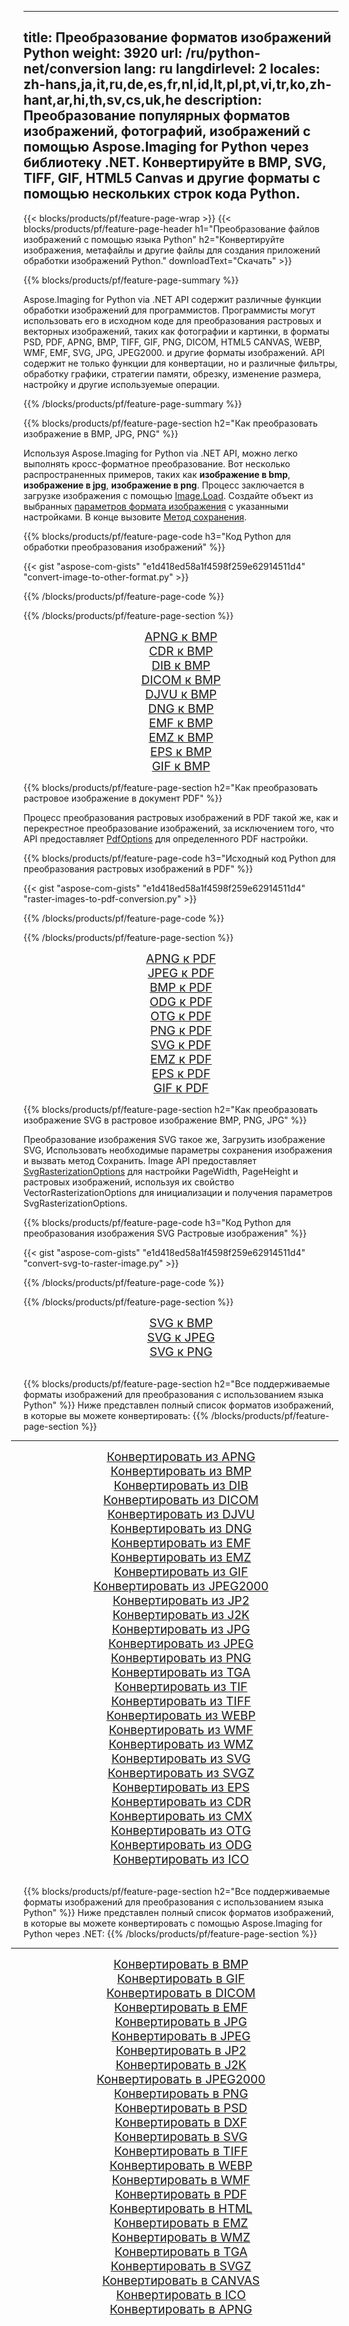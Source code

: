 ﻿
---
title: Преобразование форматов изображений Python 
weight: 3920
url: /ru/python-net/conversion 
lang: ru
langdirlevel: 2
locales: zh-hans,ja,it,ru,de,es,fr,nl,id,lt,pl,pt,vi,tr,ko,zh-hant,ar,hi,th,sv,cs,uk,he
description: Преобразование популярных форматов изображений, фотографий, изображений с помощью Aspose.Imaging for Python через библиотеку .NET. Конвертируйте в BMP, SVG, TIFF, GIF, HTML5 Canvas и другие форматы с помощью нескольких строк кода Python.
---

{{< blocks/products/pf/feature-page-wrap >}}
{{< blocks/products/pf/feature-page-header h1="Преобразование файлов изображений с помощью языка Python" h2="Конвертируйте изображения, метафайлы и другие файлы для создания приложений обработки изображений Python." downloadText="Скачать" >}}

{{% blocks/products/pf/feature-page-summary %}}

Aspose.Imaging for Python via .NET API содержит различные функции обработки изображений для программистов. Программисты могут использовать его в исходном коде для преобразования растровых и векторных изображений, таких как фотографии и картинки, в форматы PSD, PDF, APNG, BMP, TIFF, GIF, PNG, DICOM, HTML5 CANVAS, WEBP, WMF, EMF, SVG, JPG, JPEG2000. и другие форматы изображений. API содержит не только функции для конвертации, но и различные фильтры, обработку графики, стратегии памяти, обрезку, изменение размера, настройку и другие используемые операции.

{{% /blocks/products/pf/feature-page-summary  %}}

{{% blocks/products/pf/feature-page-section  h2="Как преобразовать изображение в BMP, JPG, PNG" %}}

Используя Aspose.Imaging for Python via .NET API, можно легко выполнять кросс-форматное преобразование. Вот несколько распространенных примеров, таких как **изображение в bmp**, **изображение в jpg**, **изображение в png**. Процесс заключается в загрузке изображения с помощью [Image.Load](https://apireference.aspose.com/imaging/net/aspose.imaging/image/methods/load). Создайте объект из выбранных [параметров формата изображения](https://apireference.aspose.com/imaging/net/aspose.imaging.imageoptions) с указанными настройками. В конце вызовите [Метод сохранения](https://apireference.aspose.com/imaging/net/aspose.imaging.image/save/methods/4).

{{% blocks/products/pf/feature-page-code h3="Код Python для обработки преобразования изображений" %}}

{{< gist "aspose-com-gists" "e1d418ed58a1f4598f259e62914511d4" "convert-image-to-other-format.py" >}}

{{% /blocks/products/pf/feature-page-code  %}}

{{% /blocks/products/pf/feature-page-section %}}

<div class="container-fluid productfamilypage bg-gray">
    <div class="convertypes bg-gray agp-content section">
        <div class="container">
		<div class="row other-converters" style="gap: 10px;font-size: 19px;text-align:center;">
		   <div class="col-md-2 other-converter remove-lp remove-rp">
		      <a href="/imaging/ru/python-net/conversion/apng-to-bmp/" style="padding:15px;">APNG к BMP</a>
		   </div>
		   <div class="col-md-2 other-converter remove-lp remove-rp">
		      <a href="/imaging/ru/python-net/conversion/cdr-to-bmp/" style="padding:15px;">CDR к BMP</a>
		   </div>
		   <div class="col-md-2 other-converter remove-lp remove-rp">
		      <a href="/imaging/ru/python-net/conversion/dib-to-bmp/" style="padding:15px;">DIB к BMP</a>
		   </div>
		   <div class="col-md-2 other-converter remove-lp remove-rp">
		      <a href="/imaging/ru/python-net/conversion/dicom-to-bmp/" style="padding:15px;">DICOM к BMP</a>
		   </div>
 		   <div class="col-md-2 other-converter remove-lp remove-rp">
		      <a href="/imaging/ru/python-net/conversion/djvu-to-bmp/" style="padding:15px;">DJVU к BMP</a>
		   </div>
		   <div class="col-md-2 other-converter remove-lp remove-rp">
		      <a href="/imaging/ru/python-net/conversion/dng-to-bmp/" style="padding:15px;">DNG к BMP</a>
		   </div>
		   <div class="col-md-2 other-converter remove-lp remove-rp">
		      <a href="/imaging/ru/python-net/conversion/emf-to-bmp/" style="padding:15px;">EMF к BMP</a>
		   </div>
		   <div class="col-md-2 other-converter remove-lp remove-rp">
		      <a href="/imaging/ru/python-net/conversion/emz-to-bmp/" style="padding:15px;">EMZ к BMP</a>
		   </div>
		   <div class="col-md-2 other-converter remove-lp remove-rp">
		      <a href="/imaging/ru/python-net/conversion/eps-to-bmp/" style="padding:15px;">EPS к BMP</a>
		   </div>
		   <div class="col-md-2 other-converter remove-lp remove-rp">
		      <a href="/imaging/ru/python-net/conversion/gif-to-bmp/" style="padding:15px;">GIF к BMP</a>
		   </div>
		</div>
	</div>
    </div>
</div>

{{% blocks/products/pf/feature-page-section  h2="Как преобразовать растровое изображение в документ PDF" %}}

Процесс преобразования растровых изображений в PDF такой же, как и перекрестное преобразование изображений, за исключением того, что API предоставляет [PdfOptions](https://apireference.aspose.com/imaging/net/aspose.imaging.imageoptions/pdfoptions) для определенного PDF настройки.

{{% blocks/products/pf/feature-page-code h3="Исходный код Python для преобразования растровых изображений в PDF" %}}

{{< gist "aspose-com-gists" "e1d418ed58a1f4598f259e62914511d4" "raster-images-to-pdf-conversion.py" >}}

{{% /blocks/products/pf/feature-page-code  %}}

{{% /blocks/products/pf/feature-page-section %}}

<div class="container-fluid productfamilypage bg-gray">
    <div class="convertypes bg-gray agp-content section">
        <div class="container">
		<div class="row other-converters" style="gap: 10px;font-size: 19px;text-align:center;">
		   <div class="col-md-2 other-converter remove-lp remove-rp">
		      <a href="/imaging/ru/python-net/conversion/apng-to-PDF/" style="padding:15px;">APNG к PDF</a>
		   </div>
		   <div class="col-md-2 other-converter remove-lp remove-rp">
		      <a href="/imaging/ru/python-net/conversion/jpeg-to-PDF/" style="padding:15px;">JPEG к PDF</a>
		   </div>
		   <div class="col-md-2 other-converter remove-lp remove-rp">
		      <a href="/imaging/ru/python-net/conversion/bmp-to-PDF/" style="padding:15px;">BMP к PDF</a>
		   </div>
		   <div class="col-md-2 other-converter remove-lp remove-rp">
		      <a href="/imaging/ru/python-net/conversion/odg-to-PDF/" style="padding:15px;">ODG к PDF</a>
		   </div>
 		   <div class="col-md-2 other-converter remove-lp remove-rp">
		      <a href="/imaging/ru/python-net/conversion/otg-to-PDF/" style="padding:15px;">OTG к PDF</a>
		   </div>
		   <div class="col-md-2 other-converter remove-lp remove-rp">
		      <a href="/imaging/ru/python-net/conversion/png-to-PDF/" style="padding:15px;">PNG к PDF</a>
		   </div>
		   <div class="col-md-2 other-converter remove-lp remove-rp">
		      <a href="/imaging/ru/python-net/conversion/svg-to-PDF/" style="padding:15px;">SVG к PDF</a>
		   </div>
		   <div class="col-md-2 other-converter remove-lp remove-rp">
		      <a href="/imaging/ru/python-net/conversion/emz-to-PDF/" style="padding:15px;">EMZ к PDF</a>
		   </div>
		   <div class="col-md-2 other-converter remove-lp remove-rp">
		      <a href="/imaging/ru/python-net/conversion/eps-to-PDF/" style="padding:15px;">EPS к PDF</a>
		   </div>
		   <div class="col-md-2 other-converter remove-lp remove-rp">
		      <a href="/imaging/ru/python-net/conversion/gif-to-PDF/" style="padding:15px;">GIF к PDF</a>
		   </div>
		</div>
	</div>
    </div>
</div>

{{% blocks/products/pf/feature-page-section  h2="Как преобразовать изображение SVG в растровое изображение BMP, PNG, JPG" %}}

Преобразование изображения SVG такое же, Загрузить изображение SVG, Использовать необходимые параметры сохранения изображения и вызвать метод Сохранить. Image API предоставляет [SvgRasterizationOptions](https://apireference.aspose.com/imaging/net/aspose.imaging.imageoptions/svgrasterizationoptions) для настройки PageWidth, PageHeight и растровых изображений, используя их свойство VectorRasterizationOptions для инициализации и получения параметров SvgRasterizationOptions. 

{{% blocks/products/pf/feature-page-code h3="Код Python для преобразования изображения SVG Растровые изображения" %}}

{{< gist "aspose-com-gists" "e1d418ed58a1f4598f259e62914511d4" "convert-svg-to-raster-image.py" >}}

{{% /blocks/products/pf/feature-page-code  %}}

{{% /blocks/products/pf/feature-page-section %}}

<div class="container-fluid productfamilypage bg-gray">
    <div class="convertypes bg-gray agp-content section">
        <div class="container">
		<div class="row other-converters" style="gap: 10px;font-size: 19px;text-align:center;">
		   <div class="col-md-2 other-converter remove-lp remove-rp">
		      <a href="/imaging/ru/python-net/conversion/SVG-to-bmp/" style="padding:15px;">SVG к BMP</a>
		   </div>
		   <div class="col-md-2 other-converter remove-lp remove-rp">
		      <a href="/imaging/ru/python-net/conversion/SVG-to-jpeg/" style="padding:15px;">SVG к JPEG</a>
		   </div>
		   <div class="col-md-2 other-converter remove-lp remove-rp">
		      <a href="/imaging/ru/python-net/conversion/SVG-to-png/" style="padding:15px;">SVG к PNG</a>
		   </div>		   
		</div>
	</div>
    </div>
</div>
<br/>

{{% blocks/products/pf/feature-page-section  h2="Все поддерживаемые форматы изображений для преобразования с использованием языка Python" %}}
Ниже представлен полный список форматов изображений, в которые вы можете конвертировать:
{{% /blocks/products/pf/feature-page-section %}}
<div class="container-fluid productfamilypage bg-gray">
    <div class="convertypes bg-gray agp-content section">
        <div class="container">
                <hr style="margin-left:-20px;"/>
		<div class="row other-converters" style="gap: 10px;font-size: 19px;text-align:center;">
		    <div class='col-md-2 other-converter remove-lp remove-rp'><a href="/imaging/ru/python-net/conversion/from/apng" style="padding:15px;">Конвертировать из APNG</a></div>
<div class='col-md-2 other-converter remove-lp remove-rp'><a href="/imaging/ru/python-net/conversion/from/bmp" style="padding:15px;">Конвертировать из BMP</a></div>
<div class='col-md-2 other-converter remove-lp remove-rp'><a href="/imaging/ru/python-net/conversion/from/dib" style="padding:15px;">Конвертировать из DIB</a></div>
<div class='col-md-2 other-converter remove-lp remove-rp'><a href="/imaging/ru/python-net/conversion/from/dicom" style="padding:15px;">Конвертировать из DICOM</a></div>
<div class='col-md-2 other-converter remove-lp remove-rp'><a href="/imaging/ru/python-net/conversion/from/djvu" style="padding:15px;">Конвертировать из DJVU</a></div>
<div class='col-md-2 other-converter remove-lp remove-rp'><a href="/imaging/ru/python-net/conversion/from/dng" style="padding:15px;">Конвертировать из DNG</a></div>
<div class='col-md-2 other-converter remove-lp remove-rp'><a href="/imaging/ru/python-net/conversion/from/emf" style="padding:15px;">Конвертировать из EMF</a></div>
<div class='col-md-2 other-converter remove-lp remove-rp'><a href="/imaging/ru/python-net/conversion/from/emz" style="padding:15px;">Конвертировать из EMZ</a></div>
<div class='col-md-2 other-converter remove-lp remove-rp'><a href="/imaging/ru/python-net/conversion/from/gif" style="padding:15px;">Конвертировать из GIF</a></div>
<div class='col-md-2 other-converter remove-lp remove-rp'><a href="/imaging/ru/python-net/conversion/from/jpeg2000" style="padding:15px;">Конвертировать из JPEG2000</a></div>
<div class='col-md-2 other-converter remove-lp remove-rp'><a href="/imaging/ru/python-net/conversion/from/jp2" style="padding:15px;">Конвертировать из JP2</a></div>
<div class='col-md-2 other-converter remove-lp remove-rp'><a href="/imaging/ru/python-net/conversion/from/j2k" style="padding:15px;">Конвертировать из J2K</a></div>
<div class='col-md-2 other-converter remove-lp remove-rp'><a href="/imaging/ru/python-net/conversion/from/jpg" style="padding:15px;">Конвертировать из JPG</a></div>
<div class='col-md-2 other-converter remove-lp remove-rp'><a href="/imaging/ru/python-net/conversion/from/jpeg" style="padding:15px;">Конвертировать из JPEG</a></div>
<div class='col-md-2 other-converter remove-lp remove-rp'><a href="/imaging/ru/python-net/conversion/from/png" style="padding:15px;">Конвертировать из PNG</a></div>
<div class='col-md-2 other-converter remove-lp remove-rp'><a href="/imaging/ru/python-net/conversion/from/tga" style="padding:15px;">Конвертировать из TGA</a></div>
<div class='col-md-2 other-converter remove-lp remove-rp'><a href="/imaging/ru/python-net/conversion/from/tif" style="padding:15px;">Конвертировать из TIF</a></div>
<div class='col-md-2 other-converter remove-lp remove-rp'><a href="/imaging/ru/python-net/conversion/from/tiff" style="padding:15px;">Конвертировать из TIFF</a></div>
<div class='col-md-2 other-converter remove-lp remove-rp'><a href="/imaging/ru/python-net/conversion/from/webp" style="padding:15px;">Конвертировать из WEBP</a></div>
<div class='col-md-2 other-converter remove-lp remove-rp'><a href="/imaging/ru/python-net/conversion/from/wmf" style="padding:15px;">Конвертировать из WMF</a></div>
<div class='col-md-2 other-converter remove-lp remove-rp'><a href="/imaging/ru/python-net/conversion/from/wmz" style="padding:15px;">Конвертировать из WMZ</a></div>
<div class='col-md-2 other-converter remove-lp remove-rp'><a href="/imaging/ru/python-net/conversion/from/svg" style="padding:15px;">Конвертировать из SVG</a></div>
<div class='col-md-2 other-converter remove-lp remove-rp'><a href="/imaging/ru/python-net/conversion/from/svgz" style="padding:15px;">Конвертировать из SVGZ</a></div>
<div class='col-md-2 other-converter remove-lp remove-rp'><a href="/imaging/ru/python-net/conversion/from/eps" style="padding:15px;">Конвертировать из EPS</a></div>
<div class='col-md-2 other-converter remove-lp remove-rp'><a href="/imaging/ru/python-net/conversion/from/cdr" style="padding:15px;">Конвертировать из CDR</a></div>
<div class='col-md-2 other-converter remove-lp remove-rp'><a href="/imaging/ru/python-net/conversion/from/cmx" style="padding:15px;">Конвертировать из CMX</a></div>
<div class='col-md-2 other-converter remove-lp remove-rp'><a href="/imaging/ru/python-net/conversion/from/otg" style="padding:15px;">Конвертировать из OTG</a></div>
<div class='col-md-2 other-converter remove-lp remove-rp'><a href="/imaging/ru/python-net/conversion/from/odg" style="padding:15px;">Конвертировать из ODG</a></div>
<div class='col-md-2 other-converter remove-lp remove-rp'><a href="/imaging/ru/python-net/conversion/from/ico" style="padding:15px;">Конвертировать из ICO</a></div>
                </div>
        </div>
    </div>
</div>
<br/>

{{% blocks/products/pf/feature-page-section  h2="Все поддерживаемые форматы изображений для преобразования с использованием языка Python" %}}
Ниже представлен полный список форматов изображений, в которые вы можете конвертировать с помощью Aspose.Imaging for Python через .NET:
{{% /blocks/products/pf/feature-page-section %}}
<div class="container-fluid productfamilypage bg-gray">
    <div class="convertypes bg-gray agp-content section">
        <div class="container">
	        <hr style="margin-left:-20px;"/>
		<div class="row other-converters" style="gap: 10px;font-size: 19px;text-align:center;">
		    <div class='col-md-2 other-converter remove-lp remove-rp'><a href="/imaging/ru/python-net/conversion/to/bmp" style="padding:15px;">Конвертировать в BMP</a></div>
<div class='col-md-2 other-converter remove-lp remove-rp'><a href="/imaging/ru/python-net/conversion/to/gif" style="padding:15px;">Конвертировать в GIF</a></div>
<div class='col-md-2 other-converter remove-lp remove-rp'><a href="/imaging/ru/python-net/conversion/to/dicom" style="padding:15px;">Конвертировать в DICOM</a></div>
<div class='col-md-2 other-converter remove-lp remove-rp'><a href="/imaging/ru/python-net/conversion/to/emf" style="padding:15px;">Конвертировать в EMF</a></div>
<div class='col-md-2 other-converter remove-lp remove-rp'><a href="/imaging/ru/python-net/conversion/to/jpg" style="padding:15px;">Конвертировать в JPG</a></div>
<div class='col-md-2 other-converter remove-lp remove-rp'><a href="/imaging/ru/python-net/conversion/to/jpeg" style="padding:15px;">Конвертировать в JPEG</a></div>
<div class='col-md-2 other-converter remove-lp remove-rp'><a href="/imaging/ru/python-net/conversion/to/jp2" style="padding:15px;">Конвертировать в JP2</a></div>
<div class='col-md-2 other-converter remove-lp remove-rp'><a href="/imaging/ru/python-net/conversion/to/j2k" style="padding:15px;">Конвертировать в J2K</a></div>
<div class='col-md-2 other-converter remove-lp remove-rp'><a href="/imaging/ru/python-net/conversion/to/jpeg2000" style="padding:15px;">Конвертировать в JPEG2000</a></div>
<div class='col-md-2 other-converter remove-lp remove-rp'><a href="/imaging/ru/python-net/conversion/to/png" style="padding:15px;">Конвертировать в PNG</a></div>
<div class='col-md-2 other-converter remove-lp remove-rp'><a href="/imaging/ru/python-net/conversion/to/psd" style="padding:15px;">Конвертировать в PSD</a></div>
<div class='col-md-2 other-converter remove-lp remove-rp'><a href="/imaging/ru/python-net/conversion/to/dxf" style="padding:15px;">Конвертировать в DXF</a></div>
<div class='col-md-2 other-converter remove-lp remove-rp'><a href="/imaging/ru/python-net/conversion/to/svg" style="padding:15px;">Конвертировать в SVG</a></div>
<div class='col-md-2 other-converter remove-lp remove-rp'><a href="/imaging/ru/python-net/conversion/to/tiff" style="padding:15px;">Конвертировать в TIFF</a></div>
<div class='col-md-2 other-converter remove-lp remove-rp'><a href="/imaging/ru/python-net/conversion/to/webp" style="padding:15px;">Конвертировать в WEBP</a></div>
<div class='col-md-2 other-converter remove-lp remove-rp'><a href="/imaging/ru/python-net/conversion/to/wmf" style="padding:15px;">Конвертировать в WMF</a></div>
<div class='col-md-2 other-converter remove-lp remove-rp'><a href="/imaging/ru/python-net/conversion/to/pdf" style="padding:15px;">Конвертировать в PDF</a></div>
<div class='col-md-2 other-converter remove-lp remove-rp'><a href="/imaging/ru/python-net/conversion/to/html" style="padding:15px;">Конвертировать в HTML</a></div>
<div class='col-md-2 other-converter remove-lp remove-rp'><a href="/imaging/ru/python-net/conversion/to/emz" style="padding:15px;">Конвертировать в EMZ</a></div>
<div class='col-md-2 other-converter remove-lp remove-rp'><a href="/imaging/ru/python-net/conversion/to/wmz" style="padding:15px;">Конвертировать в WMZ</a></div>
<div class='col-md-2 other-converter remove-lp remove-rp'><a href="/imaging/ru/python-net/conversion/to/tga" style="padding:15px;">Конвертировать в TGA</a></div>
<div class='col-md-2 other-converter remove-lp remove-rp'><a href="/imaging/ru/python-net/conversion/to/svgz" style="padding:15px;">Конвертировать в SVGZ</a></div>
<div class='col-md-2 other-converter remove-lp remove-rp'><a href="/imaging/ru/python-net/conversion/to/canvas" style="padding:15px;">Конвертировать в CANVAS</a></div>
<div class='col-md-2 other-converter remove-lp remove-rp'><a href="/imaging/ru/python-net/conversion/to/ico" style="padding:15px;">Конвертировать в ICO</a></div>
<div class='col-md-2 other-converter remove-lp remove-rp'><a href="/imaging/ru/python-net/conversion/to/apng" style="padding:15px;">Конвертировать в APNG</a></div>
                </div>
        </div>
    </div>
</div>

